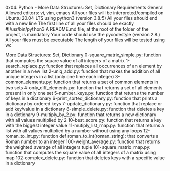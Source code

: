 0x04. Python - More Data Structures: Set, Dictionary
Requirements
General
Allowed editors: vi, vim, emacs All your files will be interpreted/compiled on Ubuntu 20.04 LTS using python3 (version 3.8.5) All your files should end with a new line The first line of all your files should be exactly #!/usr/bin/python3 A README.md file, at the root of the folder of the project, is mandatory Your code should use the pycodestyle (version 2.8.) All your files must be executable The length of your files will be tested using wc

More Data Structures: Set, Dictionary
0-square_matrix_simple.py: function that computes the square value of all integers of a matrix
1-search_replace.py: function that replaces all occurrences of an element by another in a new list
2-uniq_add.py: function that makes the addition of all unique integers in a list (only one time each integer)
3-common_elements.py: function that returns a set of common elements in two sets
4-only_diff_elements.py: function that returns a set of all elements present in only one set
5-number_keys.py: function that returns the number of keys in a dictionary
6-print_sorted_dictionary.py: function that prints a dictionary by ordered keys
7-update_dictionary.py: function that replace or add key/value in a dictionary
8-simple_delete.py: function that deletes a key in a dictionary
9-multiply_by_2.py: function that returns a new dictionary with all values multiplied by 2
10-best_score.py: function that returns a key with the biggest integer value
11-mutiply_list_map.py: function that returns a list with all values multiplied by a number without using any loops
12-roman_to_int.py: function def roman_to_int(roman_string): that converts a Roman number to an integer
100-weight_average.py: function that returns the weighted average of all integers tuple
101-square_matrix_map.py: function that computes the square value of all integers of a matrix using map
102-complex_delete.py: function that deletes keys with a specific value in a dictionary
